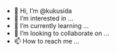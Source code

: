 - 👋 Hi, I’m @kukusida
- 👀 I’m interested in ...
- 🌱 I’m currently learning ...
- 💞️ I’m looking to collaborate on ...
- 📫 How to reach me ...

<!---
kukusida/kukusida is a ✨ special ✨ repository because its `README.md` (this file) appears on your GitHub profile.
You can click the Preview link to take a look at your changes.
--->

